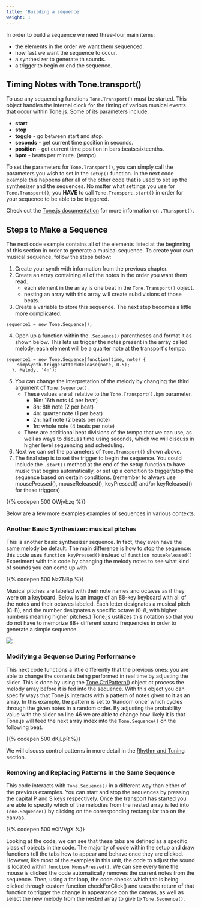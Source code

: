 ```yaml
---
title: 'Building a sequence'
weight: 1
---
```


In order to build a sequence we need three-four main items:

* the elements in the order we want them sequenced.
* how fast we want the sequence to occur.
* a synthesizer to generate th sounds.
* a trigger to begin or end the sequence.

## Timing Notes with Tone.transport()

To use any sequencing functions ```Tone.Transport()``` must be started. This object handles the internal clock for the timing of various musical events that occur within Tone.js. Some of its parameters include:

 - **start** 
 - **stop**
 - **toggle** - go between start and stop.
 - **seconds** - get current time position in seconds.
 - **position** - get current time position in bars:beats:sixteenths.
 - **bpm** - beats per minute. (tempo).

 To set the parameters for `Tone.Transport()`, you can simply call the parameters you wish to set in the `setup()` function. In the next code example this happens after all of the other code that is used to set up the synthesizer and the sequences. No mstter what settings you use for `Tone.Transport()`, you **HAVE** to call `Tone.Transport.start()` in order for your sequence to be able to be triggered.


Check out the <a href="https://tonejs.github.io/docs/r13/Transport" target="_blank"> Tone.js documentation</a> for more information on `.TRansport()`. 

## Steps to Make a Sequence

The next code example contains all of the elements listed at the beginning of this section in order to generate a musical sequence. To create your own musical sequence, follow the steps below:

1. Create your synth with information from the previous chapter. 
2. Create an array containing all of the notes in the order you want them read.
    * each element in the array is one beat in the `Tone.Transport()` object.
    * nesting an array with this array will create subdivisions of those beats. 
3. Create a variable to store this sequence. The next step becomes a little more complicated.

```
sequence1 = new Tone.Sequence();
```

4. Open up a function within the `.Sequence()` parentheses and format it as shown below. This lets us trigger the notes present in the array called melody. each element will be a quarter note at the transport's tempo.

```
sequence1 = new Tone.Sequence(function(time, note) { 
    simpSynth.triggerAttackRelease(note, 0.5);
  }, Melody, '4n');
```

5. You can change the interpretation of the melody by changing the third argument of `Tone.Sequence()`.
    * These values are all relative to the `Tone.Transport().bpm` parameter.
        * 16n: 16th nots (4 per beat)
        * 8n: 8th note (2 per beat)
        * 4n: quarter note (1 per beat)
        * 2n: half note (2 beats per note)
        * 1n: whole note (4 beats per note)
    * There are additional beat divisions of the tempo that we can use, as well as ways to discuss time using seconds, which we will discuss in higher level sequencing and scheduling.
6. Next we can set the parameters of `Tone.Transport()` shown above.
7. The final step is to set the trigger to begin the sequence. You could include the `.start()` method at the end of the setup function to have music that begins automatically, or set up a condition to trigger/stop the sequence based on certain conditions. (remember to always use mousePressed(), mouseReleased(), keyPressed() and/or keyReleased() for these triggers)

{{% codepen 500 QWjvbzq %}}


Below are a few  more examples examples of sequences in various contexts.

### Another Basic Synthesizer: musical pitches

This is another basic synthesizer sequence. In fact, they even have the same melody be default. The main difference is how to stop the sequence: this code uses `function keyPressed()` instead of `function mouseReleased()` Experiment with this code by changing the melody notes to see what kind of sounds you can come up with. 

{{% codepen 500 NzZNBp %}}

Musical pitches are labeled with their note names and octaves as if they were on a keyboard. Below is an image of an 88-key keyboard with all of the notes and their octaves labeled. Each letter designates a musical pitch (C-B), and the number designates a specific octave (0-8, with higher numbers meaning higher pitches.) Tone.js ustilizes this notation so that you do not have to memorize 88+ different sound frequencies in order to generate a simple sequence.

![](/images/graphics/keyboard.png)

### Modifying a Sequence During Performance

This next code functions a little differently that the previous ones: you are able to change the contents being performed in real time by adjusting the slider. This is done by using the [Tone.CtrlPattern()](https://tonejs.github.io/docs/13.8.25/CtrlPattern.html) object ot process the melody array before it is fed into the sequence. With this object you can specify ways that Tone.js interacts with a pattern of notes given to it as an array. In this example, the pattern is set to 'Random once' which cycles through the given notes in a random order. By adjusting the probability value with the slider on line 46 we are able to change how likely it is that Tone.js will feed the next array index into the `Tone.Sequence()` on the following beat.

{{% codepen 500 dKjLpR %}}

We will discuss control patterns in more detail in the [Rhythm and Tuning](https://pdm.lsupathways.org/3_audio/2_synthsandmusic/2_lesson_2/rhythm-and-tuning/) section.

### Removing and Replacing Patterns in the Same Sequence

This code interacts with `Tone.Sequence()` in a different way than either of the previous examples. You can start and stop the sequences by pressing the capital P and S keys respectively. Once the transport has started you are able to specify which of the melodies from the nested array is fed into `Tone.Sequence()` by clicking on the corresponding rectangular tab on the canvas.

{{% codepen 500 wXVVgX %}}

Looking at the code, we can see that these tabs are defined as a specific class of objects in the code. The majority of code within the setup and draw functions tell the tabs how to appear and behave once they are clicked. However, like most of the examples in this unit, the code to adjust the sound is located within `function MousePressed()`. We can see every time the mouse is clicked the code automatically removes the current notes from the sequence. Then, using a for loop, the code checks which tab is being clicked through custom function checkForClick() and uses the return of that function to trigger the change in appearance oon the canvas, as well as select the new melody from the nested array to give to `Tone.Sequence()`.
